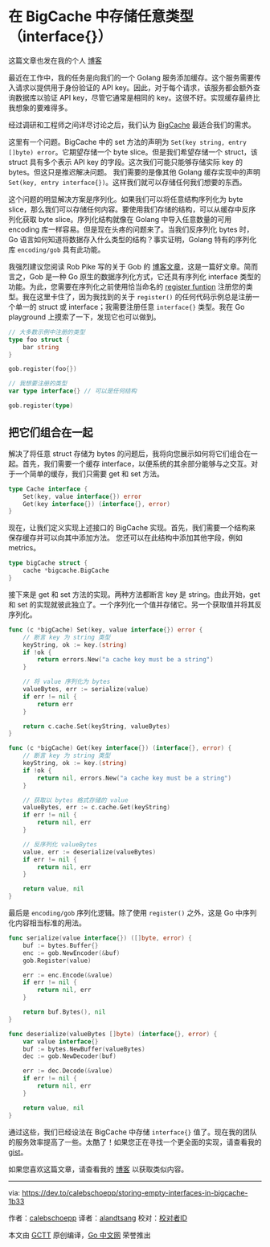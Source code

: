 # 在 BigCache 中存储任意类型（interface{}）

这篇文章也发在我的个人 [博客](https://calebschoepp.com/blog)

最近在工作中，我的任务是向我们的一个 Golang 服务添加缓存。这个服务需要传入请求以提供用于身份验证的 API key。因此，对于每个请求，该服务都会额外查询数据库以验证 API key，尽管它通常是相同的 key。这很不好。实现缓存最终比我想象的要难得多。

经过调研和工程师之间详尽讨论之后，我们认为 [BigCache](https://github.com/allegro/bigcache) 最适合我们的需求。

这里有一个问题。BigCache 中的 set 方法的声明为 `Set(key string, entry []byte) error`。它期望存储一个 byte slice。但是我们希望存储一个 struct，该 struct 具有多个表示 API key 的字段。这次我们可能只能够存储实际 key 的 bytes。但这只是推迟解决问题。 我们需要的是像其他 Golang 缓存实现中的声明 `Set(key, entry interface{})`。这样我们就可以存储任何我们想要的东西。

这个问题的明显解决方案是序列化。如果我们可以将任意结构序列化为 byte slice，那么我们可以存储任何内容。要使用我们存储的结构，可以从缓存中反序列化获取 byte slice。序列化结构就像在 Golang 中导入任意数量的可用 encoding 库一样容易。但是现在头疼的问题来了。当我们反序列化 bytes 时，Go 语言如何知道将数据存入什么类型的结构？事实证明，Golang 特有的序列化库 `encoding/gob` 具有此功能。

我强烈建议您阅读 Rob Pike 写的关于 Gob 的 [博客文章](https://blog.golang.org/gob)，这是一篇好文章。简而言之，Gob 是一种 Go 原生的数据序列化方式，它还具有序列化 interface 类型的功能。为此，您需要在序列化之前使用恰当命名的 [register funtion](https://golang.org/pkg/encoding/gob/#Register) 注册您的类型。我在这里卡住了，因为我找到的关于 `register()` 的任何代码示例总是注册一个单一的 struct 或 interface；我需要注册任意 `interface{}` 类型。我在 Go playground 上摸索了一下，发现它也可以做到。

```go
// 大多数示例中注册的类型
type foo struct {
    bar string
}

gob.register(foo{})

// 我想要注册的类型
var type interface{} // 可以是任何结构

gob.register(type)
```

## 把它们组合在一起

解决了将任意 struct 存储为 bytes 的问题后，我将向您展示如何将它们组合在一起。首先，我们需要一个缓存 interface，以便系统的其余部分能够与之交互。对于一个简单的缓存，我们只需要 get 和 set 方法。

```go
type Cache interface {
    Set(key, value interface{}) error
    Get(key interface{}) (interface{}, error)
}
```

现在，让我们定义实现上述接口的 BigCache 实现。首先，我们需要一个结构来保存缓存并可以向其中添加方法。 您还可以在此结构中添加其他字段，例如 metrics。

```go
type bigCache struct {
    cache *bigcache.BigCache
}
```

接下来是 get 和 set 方法的实现。两种方法都断言 key 是 string。由此开始，get 和 set 的实现就彼此独立了。一个序列化一个值并存储它。另一个获取值并将其反序列化。

```go
func (c *bigCache) Set(key, value interface{}) error {
    // 断言 key 为 string 类型
    keyString, ok := key.(string)
    if !ok {
        return errors.New("a cache key must be a string")
    }

    // 将 value 序列化为 bytes
    valueBytes, err := serialize(value)
    if err != nil {
        return err
    }

    return c.cache.Set(keyString, valueBytes)
}

func (c *bigCache) Get(key interface{}) (interface{}, error) {
    // 断言 key 为 string 类型
    keyString, ok := key.(string)
    if !ok {
        return nil, errors.New("a cache key must be a string")
    }

    // 获取以 bytes 格式存储的 value
    valueBytes, err := c.cache.Get(keyString)
    if err != nil {
        return nil, err
    }

    // 反序列化 valueBytes
    value, err := deserialize(valueBytes)
    if err != nil {
        return nil, err
    }

    return value, nil
}
```

最后是 `encoding/gob` 序列化逻辑。除了使用 `register()` 之外，这是 Go 中序列化内容相当标准的用法。

```go
func serialize(value interface{}) ([]byte, error) {
    buf := bytes.Buffer{}
    enc := gob.NewEncoder(&buf)
    gob.Register(value)

    err := enc.Encode(&value)
    if err != nil {
        return nil, err
    }

    return buf.Bytes(), nil
}

func deserialize(valueBytes []byte) (interface{}, error) {
    var value interface{}
    buf := bytes.NewBuffer(valueBytes)
    dec := gob.NewDecoder(buf)

    err := dec.Decode(&value)
    if err != nil {
        return nil, err
    }

    return value, nil
}
```

通过这些，我们已经设法在 BigCache 中存储 `interface{}` 值了。现在我的团队的服务效率提高了一些。太酷了！如果您正在寻找一个更全面的实现，请查看我的 [gist](https://gist.github.com/calebschoepp/0165d92de412e288aa7441e792d0aa3a)。

如果您喜欢这篇文章，请查看我的 [博客](https://calebschoepp.com/blog) 以获取类似内容。

---
via: https://dev.to/calebschoepp/storing-empty-interfaces-in-bigcache-1b33

作者：[calebschoepp](https://dev.to/calebschoepp)
译者：[alandtsang](https://github.com/alandtsang)
校对：[校对者ID](https://github.com/校对者ID)

本文由 [GCTT](https://github.com/studygolang/GCTT) 原创编译，[Go 中文网](https://studygolang.com/) 荣誉推出